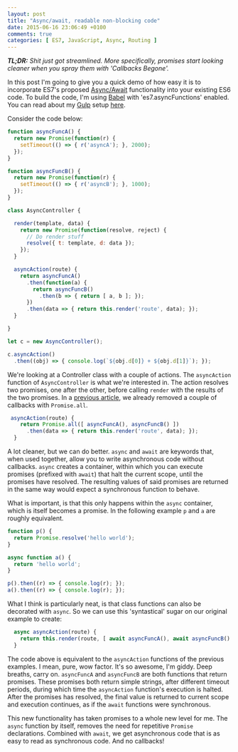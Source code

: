 ```yaml
---
layout: post
title: "Async/await, readable non-blocking code"
date: 2015-06-16 23:06:49 +0100
comments: true
categories: [ ES7, JavaScript, Async, Routing ]
---
```


_**TL;DR:** Shit just got streamlined. More specifically, promises start looking cleaner when you spray them with 'Callbacks Begone'._

In this post I'm going to give you a quick demo of how easy it is to incorporate ES7's proposed [Async/Await](https://github.com/lukehoban/ecmascript-asyncawait) functionality into your existing ES6 code. To build the code, I'm using [Babel](https://babeljs.io/) with 'es7.asyncFunctions' enabled. You can read about my [Gulp](https://github.com/gulpjs/gulp) setup [here](/blog/2015/03/23/in-the-name-of-gulp/).

<!-- More -->

Consider the code below:

``` js
function asyncFuncA() {
  return new Promise(function(r) {
    setTimeout(() => { r('asyncA'); }, 2000);
  });
}

function asyncFuncB() {
  return new Promise(function(r) {
    setTimeout(() => { r('asyncB'); }, 1000);
  });
}

class AsyncController {

  render(template, data) {
    return new Promise(function(resolve, reject) {
      // Do render stuff
      resolve({ t: template, d: data });
    });
  }

  asyncAction(route) {
    return asyncFuncA()
      .then(function(a) {
        return asyncFuncB()
          .then(b => { return [ a, b ]; });
      })
      .then(data => { return this.render('route', data); });
  }

}

let c = new AsyncController();

c.asyncAction()
  .then((obj) => { console.log(`${obj.d[0]} + ${obj.d[1]}`); });
```

We're looking at a Controller class with a couple of actions. The `asyncAction` function of `AsyncController` is what we're interested in. The action resolves two promises, one after the other, before calling `render` with the results of the two promises. In a [previous article](/blog/2015/04/29/empty-promises-dos-and-donts-of-es6-promises/), we already removed a couple of callbacks with `Promise.all`.

``` js
 asyncAction(route) {
    return Promise.all([ asyncFuncA(), asyncFuncB() ])
      .then(data => { return this.render('route', data); });
  }
```

A lot cleaner, but we can do better. `async` and `await` are keywords that, when used together, allow you to write asynchronous code without callbacks. `async` creates a container, within which you can execute promises (prefixed with `await`) that halt the current scope, until the promises have resolved. The resulting values of said promises are returned in the same way would expect a synchronous function to behave.

What is important, is that this only happens within the `async` container, which is itself becomes a promise. In the following example `p` and `a` are roughly equivalent.

```  js
function p() {
  return Promise.resolve('hello world');
}

async function a() {
  return 'hello world';
}

p().then((r) => { console.log(r); });
a().then((r) => { console.log(r); });
```

What I think is particularly neat, is that class functions can also be decorated with `async`. So we can use this 'syntastical' sugar on our original example to create:

``` js
  async asyncAction(route) {
    return this.render(route, [ await asyncFuncA(), await asyncFuncB() ]);
  }
```

The code above is equivalent to the `asyncAction` functions of the previous examples. I mean, pure, wow factor. It's so awesome, I'm giddy. Deep breaths, carry on. `asyncFuncA` and `asyncFuncB` are both functions that return promises. These promises both return simple strings, after different timeout periods, during which time the `asyncAction` function's execution is halted. After the promises has resolved, the final value is returned to current scope and execution continues, as if the `await` functions were synchronous.

This new functionality has taken promises to a whole new level for me. The `async` function by itself, removes the need for repetitive `Promise` declarations. Combined with `await`, we get asynchronous code that is as easy to read as synchronous code. And no callbacks!
